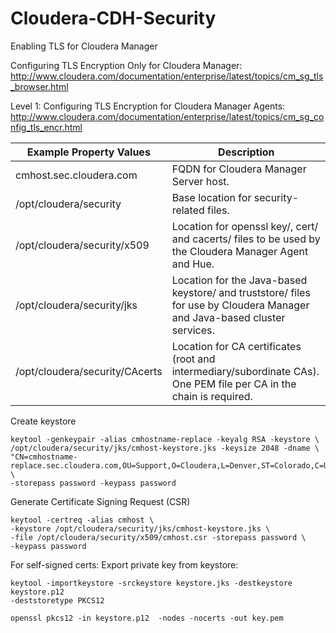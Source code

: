 # Cloudera-CDH-Security

Enabling TLS for Cloudera Manager

Configuring TLS Encryption Only for Cloudera Manager:
http://www.cloudera.com/documentation/enterprise/latest/topics/cm_sg_tls_browser.html

Level 1: Configuring TLS Encryption for Cloudera Manager Agents:
http://www.cloudera.com/documentation/enterprise/latest/topics/cm_sg_config_tls_encr.html

Example Property Values	| Description
------------------------|------------
cmhost.sec.cloudera.com	| FQDN for Cloudera Manager Server host.
/opt/cloudera/security	| Base location for security-related files.
/opt/cloudera/security/x509	| Location for openssl key/, cert/ and cacerts/ files to be used by the Cloudera Manager Agent and Hue.
/opt/cloudera/security/jks	| Location for the Java-based keystore/ and truststore/ files for use by Cloudera Manager and Java-based cluster services.
/opt/cloudera/security/CAcerts	| Location for CA certificates (root and intermediary/subordinate CAs). One PEM file per CA in the chain is required.

Create keystore
```
keytool -genkeypair -alias cmhostname-replace -keyalg RSA -keystore \
/opt/cloudera/security/jks/cmhost-keystore.jks -keysize 2048 -dname \
"CN=cmhostname-replace.sec.cloudera.com,OU=Support,O=Cloudera,L=Denver,ST=Colorado,C=US" \
-storepass password -keypass password
```

Generate Certificate Signing Request (CSR)
```
keytool -certreq -alias cmhost \
-keystore /opt/cloudera/security/jks/cmhost-keystore.jks \
-file /opt/cloudera/security/x509/cmhost.csr -storepass password \
-keypass password
```

For self-signed certs:
Export private key from keystore:
```
keytool -importkeystore -srckeystore keystore.jks -destkeystore keystore.p12
-deststoretype PKCS12
```
```
openssl pkcs12 -in keystore.p12  -nodes -nocerts -out key.pem
```
